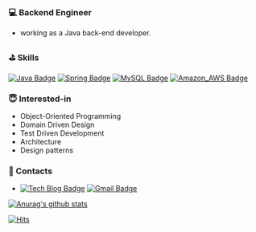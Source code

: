 ### 💻 Backend Engineer
- working as a Java back-end developer.

### ⛳️ Skills
[![Java Badge](https://img.shields.io/badge/Java-007396?logo=Java&logoColor=white)]()
[![Spring Badge](https://img.shields.io/badge/Spring-6DB33F?logo=Spring&logoColor=white)]()
[![MySQL Badge](https://img.shields.io/badge/MySQL-4479A1?logo=MySQL&logoColor=white)]()
[![Amazon_AWS Badge](https://img.shields.io/badge/Amazon+AWS-232F3E?logo=Amazon+AWS&logoColor=white)]()

### 😇 Interested-in
- Object-Oriented Programming
- Domain Driven Design
- Test Driven Development
- Architecture
- Design patterns
 

### 💬 Contacts

- [![Tech Blog Badge](http://img.shields.io/badge/-Tech%20blog-black?style=flat-square&logo=github&link=https://zannew.tistory.com/)](https://zannew.tistory.com/)
[![Gmail Badge](https://img.shields.io/badge/Gmail-d14836?style=flat-square&logo=Gmail&logoColor=white&link=mailto:zannewone@gmail.com)](mailto:zannewone@gmail.com)



 [![Anurag's github stats](https://github-readme-stats.vercel.app/api?username=zannew)](https://github.com/anuraghazra/github-readme-stats)



  <div align=left>

  [![Hits](https://hits.seeyoufarm.com/api/count/incr/badge.svg?url=https%3A%2F%2Fgithub.com%2Fzannew&count_bg=%2379C83D&title_bg=%23555555&icon=&icon_color=%23E7E7E7&title=hits&edge_flat=false)](https://hits.seeyoufarm.com)
	
  </div>

<!--
**zannew/zannew** is a ✨ _special_ ✨ repository because its `README.md` (this file) appears on your GitHub profile.

Here are some ideas to get you started:

- 🔭 I’m currently working on ...
- 🌱 I’m currently learning ...
- 👯 I’m looking to collaborate on ...
- 🤔 I’m looking for help with ...
- 💬 Ask me about ...
- 📫 How to reach me: ...
- 😄 Pronouns: ...
- ⚡ Fun fact: ...
-->
